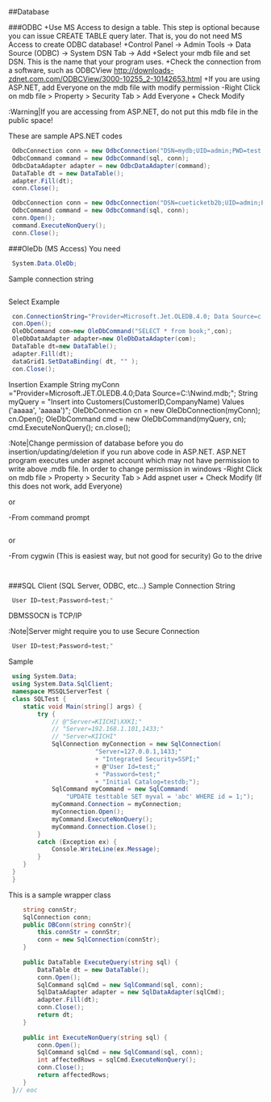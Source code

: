 
##Database

###ODBC
+Use MS Access to design a table. This step is optional because you can issue CREATE TABLE query later. That is, you do not need MS Access to create ODBC database!
+Control Panel -> Admin Tools -> Data Source (ODBC) -> System DSN Tab -> Add
+Select your mdb file and set DSN. This is the name that your program uses. 
+Check the connection from a software, such as ODBCView
http://downloads-zdnet.com.com/ODBCView/3000-10255_2-10142653.html
+If you are using ASP.NET, add Everyone on the mdb file with modify permission
-Right Click on mdb file > Property > Security Tab > Add Everyone + Check Modify 



:Warning|If you are accessing from ASP.NET, do not put this mdb file in the public space!

These are sample APS.NET codes
```csharp
 OdbcConnection conn = new OdbcConnection("DSN=mydb;UID=admin;PWD=test;");
 OdbcCommand command = new OdbcCommand(sql, conn);
 OdbcDataAdapter adapter = new OdbcDataAdapter(command);
 DataTable dt = new DataTable();
 adapter.Fill(dt);
 conn.Close();
 ```
```csharp
 OdbcConnection conn = new OdbcConnection("DSN=cueticketb2b;UID=admin;PWD=jikumaster;");
 OdbcCommand command = new OdbcCommand(sql, conn);
 conn.Open();
 command.ExecuteNonQuery();
 conn.Close();
 ```



###OleDb (MS Access)
You need
```csharp
 System.Data.OleDb;
 ```
Sample connection string
```csharp
 ```
Select Example
```csharp
 con.ConnectionString="Provider=Microsoft.Jet.OLEDB.4.0; Data Source=c:\\db1.mdb";
 con.Open();
 OleDbCommand com=new OleDbCommand("SELECT * from book;",con);
 OleDbDataAdapter adapter=new OleDbDataAdapter(com);
 DataTable dt=new DataTable();
 adapter.Fill(dt);
 dataGrid1.SetDataBinding( dt, "" ); 
 con.Close();
 ```
Insertion Example
    String myConn  ="Provider=Microsoft.JET.OLEDB.4.0;Data Source=C:\\Nwind.mdb;";
    String myQuery  = "Insert into Customers(CustomerID,CompanyName) Values ('aaaaa', 'aaaaa')";
    OleDbConnection cn = new OleDbConnection(myConn);
    cn.Open();
    OleDbCommand cmd = new OleDbCommand(myQuery, cn);
    cmd.ExecuteNonQuery();
    cn.close();


:Note|Change permission of database before you do insertion/updating/deletion if you run above code in ASP.NET. ASP.NET program executes under aspnet account which may not have permission to write above .mdb file. In order to change permission in windows
-Right Click on mdb file > Property > Security Tab > Add aspnet user + Check Modify
(If this does not work, add Everyone)

or

-From command prompt
```csharp
 ```
or

-From cygwin (This is easiest way, but not good for security)
Go to the drive
```csharp
 ```
```csharp
 ```
###SQL Client (SQL Server, ODBC, etc...)
Sample Connection String
```csharp
 User ID=test;Password=test;" 
 ```
DBMSSOCN is TCP/IP

:Note|Server might require you to use Secure Connection 

```csharp
 User ID=test;Password=test;" 
 ```


Sample
```csharp
 using System.Data;
 using System.Data.SqlClient;
 namespace MSSQLServerTest {
 class SQLTest {
 	static void Main(string[] args) {
 		try {
 			// @"Server=KIICHI\XXKI;"
 			// "Server=192.168.1.101,1433;"
 			// "Server=KIICHI"
 			SqlConnection myConnection = new SqlConnection(
 						"Server=127.0.0.1,1433;"
 						+ "Integrated Security=SSPI;"
 						+ @"User Id=test;"
 						+ "Password=test;"
 						+ "Initial Catalog=testdb;");
 			SqlCommand myCommand = new SqlCommand(
 				"UPDATE testtable SET myval = 'abc' WHERE id = 1;");
 			myCommand.Connection = myConnection;
 			myConnection.Open();
 			myCommand.ExecuteNonQuery();
 			myCommand.Connection.Close();
 		} 
 		catch (Exception ex) {
 			Console.WriteLine(ex.Message);
 		}
 	}
 }
 }
 ```
This is a sample wrapper class
```csharp
 	string connStr;
 	SqlConnection conn;
 	public DBConn(string connStr){
 		this.connStr = connStr;
 		conn = new SqlConnection(connStr);
 	}
 
 	public DataTable ExecuteQuery(string sql) {
 		DataTable dt = new DataTable();
 		conn.Open();
 		SqlCommand sqlCmd = new SqlCommand(sql, conn);
 		SqlDataAdapter adapter = new SqlDataAdapter(sqlCmd);
 		adapter.Fill(dt);
 		conn.Close();
 		return dt;
 	}
 
 	public int ExecuteNonQuery(string sql) {
 		conn.Open();
 		SqlCommand sqlCmd = new SqlCommand(sql, conn);
 		int affectedRows = sqlCmd.ExecuteNonQuery();
 		conn.Close();
 		return affectedRows;
 	}
 }// eoc
 ```







